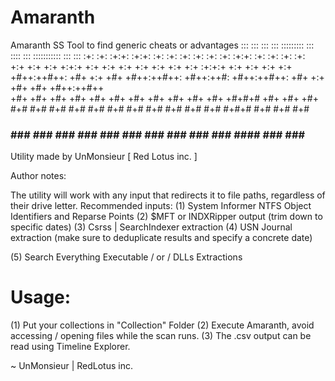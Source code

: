 # Amaranth
Amaranth SS Tool to find generic cheats or advantages
          :::       :::   :::       :::     :::::::::      :::     ::::    ::: ::::::::::: :::    ::: 
       :+: :+:    :+:+: :+:+:    :+: :+:   :+:    :+:   :+: :+:   :+:+:   :+:     :+:     :+:    :+:  
     +:+   +:+  +:+ +:+:+ +:+  +:+   +:+  +:+    +:+  +:+   +:+  :+:+:+  +:+     +:+     +:+    +:+   
   +#++:++#++: +#+  +:+  +#+ +#++:++#++: +#++:++#:  +#++:++#++: +#+ +:+ +#+     +#+     +#++:++#++    
  +#+     +#+ +#+       +#+ +#+     +#+ +#+    +#+ +#+     +#+ +#+  +#+#+#     +#+     +#+    +#+     
 #+#     #+# #+#       #+# #+#     #+# #+#    #+# #+#     #+# #+#   #+#+#     #+#     #+#    #+#      
###     ### ###       ### ###     ### ###    ### ###     ### ###    ####     ###     ###    ###       

Utility made by UnMonsieur [ Red Lotus inc. ]

Author notes:

The utility will work with any input that redirects it to file paths, regardless of their drive letter.
Recommended inputs:
(1) System Informer NTFS Object Identifiers and Reparse Points
(2) $MFT or INDXRipper output (trim down to specific dates)
(3) Csrss | SearchIndexer extraction
(4) USN Journal extraction (make sure to deduplicate results and specify a concrete date)

(5) Search Everything Executable / or / DLLs Extractions

# Usage:
(1) Put your collections in "Collection" Folder
(2) Execute Amaranth, avoid accessing / opening files while the scan runs.
(3) The .csv output can be read using Timeline Explorer.

~ UnMonsieur | RedLotus inc.
